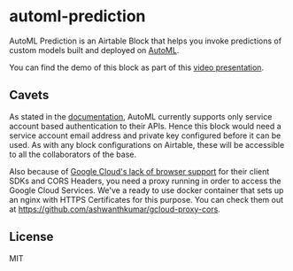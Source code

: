 # automl-prediction

AutoML Prediction is an Airtable Block that helps you invoke predictions of custom models built and deployed on [AutoML](https://cloud.google.com/automl).

You can find the demo of this block as part of this [video presentation](https://www.youtube.com/watch?v=MCRoMVyhLdI&list=PLeUD0-i-p8Sn_5GbT6fijjPYd4ipmo1aM&index=3&t=0s).

## Cavets
As stated in the [documentation](https://cloud.google.com/vision/automl/docs/before-you-begin), AutoML currently supports only service account based authentication to their APIs. Hence this block would need a service account email address and private key configured before it can be used. As with any block configurations on Airtable, these will be accessible to all the collaborators of the base.

Also because of [Google Cloud's lack of browser support](https://github.com/googleapis/nodejs-dialogflow/issues/405#issuecomment-522745669) for their client SDKs and CORS Headers, you need a proxy running in order to access the Google Cloud Services. We've a ready to use docker container that sets up an nginx with HTTPS Certificates for this purpose. You can check them out at https://github.com/ashwanthkumar/gcloud-proxy-cors.


## License

MIT
